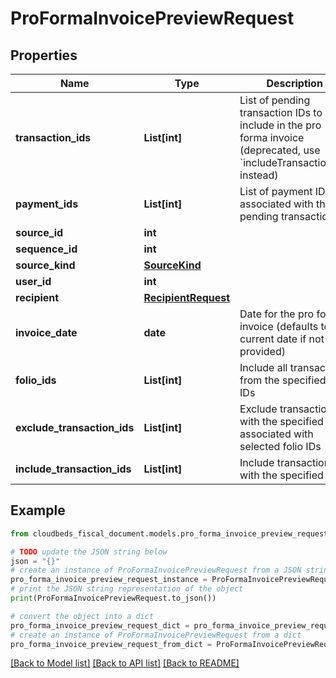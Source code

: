 # ProFormaInvoicePreviewRequest


## Properties

Name | Type | Description | Notes
------------ | ------------- | ------------- | -------------
**transaction_ids** | **List[int]** | List of pending transaction IDs to include in the pro forma invoice (deprecated, use &#x60;includeTransactionIds&#x60; instead) | 
**payment_ids** | **List[int]** | List of payment IDs associated with the pending transactions | [optional] 
**source_id** | **int** |  | 
**sequence_id** | **int** |  | [optional] 
**source_kind** | [**SourceKind**](SourceKind.md) |  | 
**user_id** | **int** |  | [optional] 
**recipient** | [**RecipientRequest**](RecipientRequest.md) |  | 
**invoice_date** | **date** | Date for the pro forma invoice (defaults to current date if not provided) | [optional] 
**folio_ids** | **List[int]** | Include all transactions from the specified folio IDs | [optional] 
**exclude_transaction_ids** | **List[int]** | Exclude transactions with the specified IDs associated with selected folio IDs | [optional] 
**include_transaction_ids** | **List[int]** | Include transactions with the specified IDs | [optional] 

## Example

```python
from cloudbeds_fiscal_document.models.pro_forma_invoice_preview_request import ProFormaInvoicePreviewRequest

# TODO update the JSON string below
json = "{}"
# create an instance of ProFormaInvoicePreviewRequest from a JSON string
pro_forma_invoice_preview_request_instance = ProFormaInvoicePreviewRequest.from_json(json)
# print the JSON string representation of the object
print(ProFormaInvoicePreviewRequest.to_json())

# convert the object into a dict
pro_forma_invoice_preview_request_dict = pro_forma_invoice_preview_request_instance.to_dict()
# create an instance of ProFormaInvoicePreviewRequest from a dict
pro_forma_invoice_preview_request_from_dict = ProFormaInvoicePreviewRequest.from_dict(pro_forma_invoice_preview_request_dict)
```
[[Back to Model list]](../README.md#documentation-for-models) [[Back to API list]](../README.md#documentation-for-api-endpoints) [[Back to README]](../README.md)


